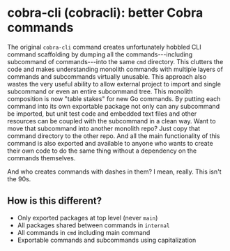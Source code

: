 # cobra-cli (cobracli): better Cobra commands

The original `cobra-cli` command creates unfortunately hobbled CLI command scaffolding by dumping all the commands---including subcommand of commands---into the same `cmd` directory. This clutters the code and makes understanding monolith commands with multiple layers of commands and subcommands virtually unusable. This approach also wastes the very useful ability to allow external project to import and single subcommand or even an entire subcommand tree. This monolith composition is now "table stakes" for new Go commands. By putting each command into its own exportable package not only can any subcommand be imported, but unit test code and embedded text files and other resources can be coupled with the subcommand in a clean way. Want to move that subcommand into another monolith repo? Just copy that command directory to the other repo. And all the main functionality of this command is also exported and available to anyone who wants to create their own code to do the same thing without a dependency on the commands themselves.

And who creates commands with dashes in them? I mean, really. This isn't the 90s.

## How is this different?

* Only exported packages at top level (never `main`)
* All packages shared between commands in `internal`
* All commands in `cmd` including main command 
* Exportable commands and subcommands using capitalization
